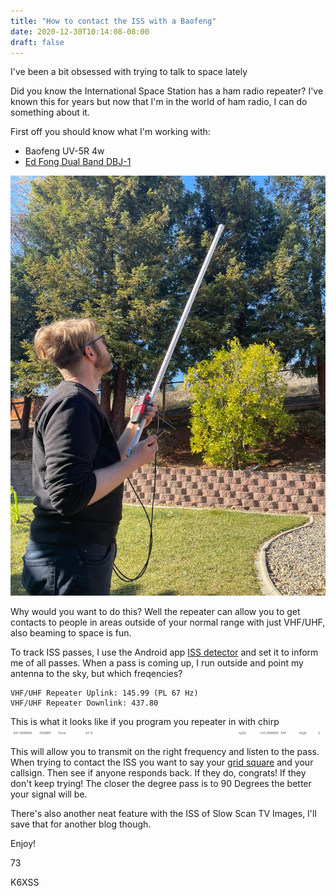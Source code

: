 ```yaml
---
title: "How to contact the ISS with a Baofeng"
date: 2020-12-30T10:14:08-08:00
draft: false
---
```


I've been a bit obsessed with trying to talk to space lately

Did you know the International Space Station has a ham radio repeater? I've known this for years but now that I'm in the world of ham radio, I can do something about it. 

First off you should know what I'm working with:

- Baofeng UV-5R 4w
- [Ed Fong Dual Band DBJ-1](https://edsantennas.weebly.com/)

![Image of antenna and baofeng](/posts/photos/iss-baofeng.jpg)

Why would you want to do this? Well the repeater can allow you to get contacts to people in areas outside of your normal range with just VHF/UHF, also beaming to space is fun. 

To track ISS passes, I use the Android app [ISS detector](https://play.google.com/store/apps/details?id=com.runar.issdetector&hl=en_US&gl=US) and set it to inform me of all passes. When a pass is coming up, I run outside and point my antenna to the sky, but which freqencies?
```
VHF/UHF Repeater Uplink: 145.99 (PL 67 Hz)
VHF/UHF Repeater Downlink: 437.80
```

This is what it looks like if you program you repeater in with chirp
![Chirp Iss Repeater](/posts/photos/chirp-iss-rep.png)

This will allow you to transmit on the right frequency and listen to the pass. When trying to contact the ISS you want to say your [grid square](https://www.levinecentral.com/ham/grid_square.php) and your callsign. Then see if anyone responds back. If they do, congrats! If they don't keep trying! The closer the degree pass is to 90 Degrees the better your signal will be. 

There's also another neat feature with the ISS of Slow Scan TV Images, I'll save that for another blog though.

Enjoy!

73

K6XSS